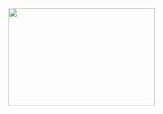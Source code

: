 <td align="center">
    <img src="https://github.com/TheVini/DataScience/tree/master/classification/swiss_bank/notenotebook_file.jpg" width="300" height="200">
</td>
